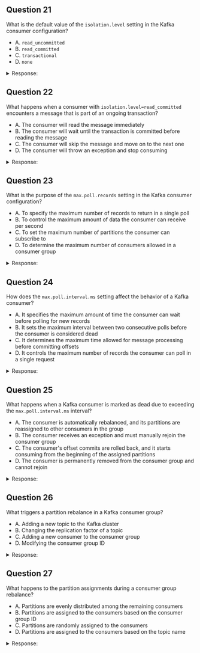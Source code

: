 ## Question 21

What is the default value of the `isolation.level` setting in the Kafka consumer configuration?

- A. `read_uncommitted`
- B. `read_committed`
- C. `transactional`
- D. `none`

<details>
<summary>Response:</summary> 

**Answer:** A

**Explanation:**
The default value of the `isolation.level` setting in the Kafka consumer configuration is `read_uncommitted`. This means that by default, the consumer will read all messages, including transactional messages that are not yet committed. It may consume messages from transactions that are later aborted. If you want the consumer to only read committed messages and wait for transactions to be committed before making the messages visible, you need to explicitly set the `isolation.level` to `read_committed`. The `transactional` and `none` options are not valid values for the `isolation.level` setting.


</details>

## Question 22

What happens when a consumer with `isolation.level=read_committed` encounters a message that is part of an ongoing transaction?

- A. The consumer will read the message immediately
- B. The consumer will wait until the transaction is committed before reading the message
- C. The consumer will skip the message and move on to the next one
- D. The consumer will throw an exception and stop consuming

<details>
<summary>Response:</summary> 

**Answer:** B

**Explanation:**
When a consumer with `isolation.level=read_committed` encounters a message that is part of an ongoing transaction, the consumer will wait until the transaction is committed before reading the message. The `read_committed` isolation level ensures that the consumer only reads messages that are not part of ongoing transactions and messages that are part of committed transactions. If a message belongs to a transaction that is still in progress, the consumer will wait until the transaction is committed before making the message visible to the consumer. This behavior guarantees that the consumer only sees messages that are part of successful transactions and prevents the consumer from consuming messages that may later be rolled back if the transaction is aborted.


</details>

## Question 23

What is the purpose of the `max.poll.records` setting in the Kafka consumer configuration?

- A. To specify the maximum number of records to return in a single poll
- B. To control the maximum amount of data the consumer can receive per second
- C. To set the maximum number of partitions the consumer can subscribe to
- D. To determine the maximum number of consumers allowed in a consumer group

<details>
<summary>Response:</summary> 

**Answer:** A

**Explanation:**
The `max.poll.records` setting in the Kafka consumer configuration is used to specify the maximum number of records to return in a single poll. When the consumer calls the `poll()` method to fetch records from Kafka, it will retrieve at most `max.poll.records` records. This setting allows you to control the maximum number of records that the consumer will process in each iteration. By default, `max.poll.records` is set to 500. Adjusting this value can help balance the trade-off between latency and throughput. Setting a higher value can increase throughput by allowing the consumer to process more records in each poll, but it may also increase latency if the processing of each batch takes longer.

</details>

## Question 24

How does the `max.poll.interval.ms` setting affect the behavior of a Kafka consumer?

- A. It specifies the maximum amount of time the consumer can wait before polling for new records
- B. It sets the maximum interval between two consecutive polls before the consumer is considered dead
- C. It determines the maximum time allowed for message processing before committing offsets
- D. It controls the maximum number of records the consumer can poll in a single request

<details>
<summary>Response:</summary> 

**Answer:** B


**Explanation:**
The `max.poll.interval.ms` setting in the Kafka consumer configuration specifies the maximum interval between two consecutive polls before the consumer is considered dead. If the consumer does not call the `poll()` method within this interval, the consumer will be marked as failed and removed from the consumer group. This setting is used to detect and handle consumer failures. By default, `max.poll.interval.ms` is set to 5 minutes (300000 milliseconds). If a consumer takes longer than this interval to process a batch of records, it needs to call `poll()` again within the specified interval to avoid being considered dead. Setting an appropriate value for `max.poll.interval.ms` ensures that consumers are actively participating in the consumer group and helps detect and recover from consumer failures.

</details>

## Question 25

What happens when a Kafka consumer is marked as dead due to exceeding the `max.poll.interval.ms` interval?

- A. The consumer is automatically rebalanced, and its partitions are reassigned to other consumers in the group
- B. The consumer receives an exception and must manually rejoin the consumer group
- C. The consumer's offset commits are rolled back, and it starts consuming from the beginning of the assigned partitions
- D. The consumer is permanently removed from the consumer group and cannot rejoin

<details>
<summary>Response:</summary> 

**Answer:** A

**Explanation:**
When a Kafka consumer is marked as dead due to exceeding the `max.poll.interval.ms` interval, the consumer is automatically rebalanced, and its partitions are reassigned to other consumers in the consumer group. The Kafka consumer group coordinator detects that the consumer has failed to poll within the specified interval and triggers a rebalance operation. During the rebalance, the partitions assigned to the dead consumer are revoked and redistributed among the remaining active consumers in the group. This ensures that the workload is evenly distributed and that the consumer group continues to make progress. The dead consumer is removed from the group, and it needs to rejoin the group and receive new partition assignments to start consuming again.

</details>

## Question 26

What triggers a partition rebalance in a Kafka consumer group?

- A. Adding a new topic to the Kafka cluster
- B. Changing the replication factor of a topic
- C. Adding a new consumer to the consumer group
- D. Modifying the consumer group ID

<details>
<summary>Response:</summary> 

**Answer:** C

**Explanation:**
A partition rebalance in a Kafka consumer group is triggered when there is a change in the group membership. Specifically, adding a new consumer to the consumer group will trigger a rebalance. During a rebalance, Kafka reassigns the partitions to the consumers in the group to ensure an even distribution of work. This allows the new consumer to start consuming messages from the assigned partitions. Other events, such as removing a consumer from the group or a consumer voluntarily leaving the group, will also trigger a rebalance. However, adding a new topic to the cluster, changing the replication factor of a topic, or modifying the consumer group ID do not directly trigger a rebalance.

</details>

## Question 27

What happens to the partition assignments during a consumer group rebalance?

- A. Partitions are evenly distributed among the remaining consumers
- B. Partitions are assigned to the consumers based on the consumer group ID
- C. Partitions are randomly assigned to the consumers
- D. Partitions are assigned to the consumers based on the topic name

<details>
<summary>Response:</summary> 

**Answer:** A

**Explanation:**
During a consumer group rebalance, Kafka reassigns the partitions to the consumers in the group to ensure an even distribution of work. The partitions are evenly distributed among the remaining active consumers in the group. Kafka uses a partition assignment strategy, such as the range or round-robin strategy, to determine which consumer gets assigned which partitions. The assignment strategy aims to balance the workload and ensure that each consumer receives a fair share of the partitions. The partition assignments are not based on factors like the consumer group ID or the topic name, but rather on the number of active consumers and the available partitions.



</details>
